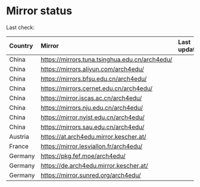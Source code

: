 <script src="./time.js"></script>
# Mirror status
Last check: <script type="text/javascript">localize(1708031770.6793392);</script>

|Country|Mirror|Last update|
|:------|:-----|:----------|
|China|https://mirrors.tuna.tsinghua.edu.cn/arch4edu/|<script type="text/javascript">localize(1708021828);</script>|
|China|https://mirrors.aliyun.com/arch4edu/|<script type="text/javascript">localize(1708021828);</script>|
|China|https://mirrors.bfsu.edu.cn/arch4edu/|<script type="text/javascript">localize(1707978641);</script>|
|China|https://mirrors.cernet.edu.cn/arch4edu/|<script type="text/javascript">localize(1707978641);</script>|
|China|https://mirror.iscas.ac.cn/arch4edu/|<script type="text/javascript">localize(1707978641);</script>|
|China|https://mirrors.nju.edu.cn/arch4edu/|<script type="text/javascript">localize(1707935596);</script>|
|China|https://mirror.nyist.edu.cn/arch4edu/|<script type="text/javascript">localize(1708021828);</script>|
|China|https://mirrors.sau.edu.cn/arch4edu/|<script type="text/javascript">localize(1707978641);</script>|
|Austria|https://at.arch4edu.mirror.kescher.at/|<script type="text/javascript">localize(1708021828);</script>|
|France|https://mirror.lesviallon.fr/arch4edu/|<script type="text/javascript">localize(1707978641);</script>|
|Germany|https://pkg.fef.moe/arch4edu/|<script type="text/javascript">localize(1708021828);</script>|
|Germany|https://de.arch4edu.mirror.kescher.at/|<script type="text/javascript">localize(1708021828);</script>|
|Germany|https://mirror.sunred.org/arch4edu/|<script type="text/javascript">localize(1708021828);</script>|

<script src="./tablefilter/tablefilter.js"></script>
<script src="./table.js"></script>